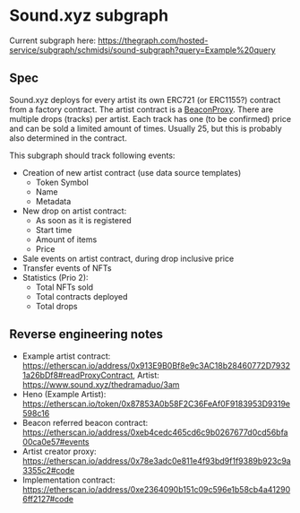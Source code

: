 # Sound.xyz subgraph

Current subgraph here: https://thegraph.com/hosted-service/subgraph/schmidsi/sound-subgraph?query=Example%20query

## Spec

Sound.xyz deploys for every artist its own ERC721 (or ERC1155?) contract from a factory contract. The artist contract is a [BeaconProxy](https://docs.openzeppelin.com/contracts/4.x/api/proxy). There are multiple drops (tracks) per artist. Each track has one (to be confirmed) price and can be sold a limited amount of times. Usually 25, but this is probably also determined in the contract.

This subgraph should track following events:

- Creation of new artist contract (use data source templates)
  - Token Symbol
  - Name
  - Metadata
- New drop on artist contract: 
  - As soon as it is registered
  - Start time
  - Amount of items
  - Price
- Sale events on artist contract, during drop inclusive price
- Transfer events of NFTs
- Statistics (Prio 2):
  - Total NFTs sold
  - Total contracts deployed
  - Total drops

## Reverse engineering notes

- Example artist contract: https://etherscan.io/address/0x913E9B0Bf8e9c3AC18b28460772D79321a26bDf8#readProxyContract, Artist: https://www.sound.xyz/thedramaduo/3am
- Heno (Example Artist): https://etherscan.io/token/0x87853A0b58F2C36FeAf0F9183953D9319e598c16
- Beacon referred beacon contract: https://etherscan.io/address/0xeb4cedc465cd6c9b0267677d0cd56bfa00ca0e57#events
- Artist creator proxy: https://etherscan.io/address/0x78e3adc0e811e4f93bd9f1f9389b923c9a3355c2#code
- Implementation contract: https://etherscan.io/address/0xe2364090b151c09c596e1b58cb4a412906ff2127#code
